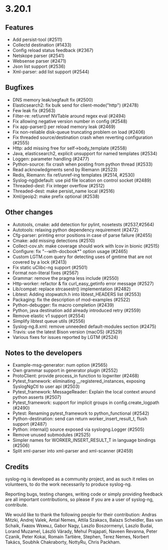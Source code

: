 3.20.1
======

## Features

 * Add persist-tool (#2511)
 * Collectd destination (#1433)
 * Config reload status feedback (#2367)
 * Netskope parser (#2541)
 * Websense parser (#2471)
 * Json list support (#2536)
 * Xml-parser: add list support (#2544)

## Bugfixes

 * DNS memory leak/segfault fix (#2500)
 * Elasticsearch2: fix bulk send for client-mode("http") (#2478)
 * Few leak fix (#2563)
 * Filter-re: ref/unref NVTable around regex eval (#2494)
 * Fix allowing negative version number in config (#2548)
 * Fix app-parser() per reload memory leak (#2469)
 * Fix non-reliable disk-queue truncating problem on load (#2406)
 * Fix threaded source/destination crash when reverting configuration (#2555)
 * Http: add missing free for self->body_template (#2558)
 * Java, elasticsearch2, explicit unsupport for named templates (#2534)
 * Loggen: parameter handling (#2477)
 * Python-source: fix crash when posting from python thread (#2533)
 * Read acknowledgments send by Riemann (#2523)
 * Redis, Riemann: fix ref/unref-ing templates (#2514, #2530)
 * Syslog-ng@default: use pid file location on control socket (#2489)
 * Threaded-dest: Fix integer overflow (#2512)
 * Threaded-dest: make persist_name local (#2516)
 * Xml/geoip2: make prefix optional (#2538)

## Other changes

 * Autotools, cmake: add detection for pylint, nosetests (#2537,#2564)
 * Autotools: relaxing python dependency requirement  (#2472)
 * Cfg-parser: printing error positions in case of parse failure (#2455)
 * Cmake: add missing detections (#2510)
 * Collect-cov.sh: make coverage should work with lcov in bionic (#2515)
 * Configure: fix "--with-docbook*" option usage (#2465)
 * Custom LGTM.com query for detecting uses of gmtime that are not covered by a lock (#2413)
 * Fix static uClibc-ng support (#2501)
 * Format non-literal fixes (#2567)
 * Grammar: remove the pragma less include (#2550)
 * Http-worker: refactor & fix curl_easy_getinfo error message (#2527)
 * Lib/compat: replace strcasestr() implementation (#2482)
 * Libtest: Adding stopwatch.h into libtest_HEADERS list (#2553)
 * Packaging: fix the description of mod-examples (#2522)
 * Python-debugger: fix macro completion (#2439)
 * Python, java destination add already introduced retry (#2559)
 * Remove elastic v1 support (#2554)
 * Simplify libtest queue utils (#2556)
 * Syslog-ng.8.xml: remove unneeded default-modules section (#2475)
 * Travis: use the latest Bison version (macOS) (#2529)
 * Various fixes for issues reported by LGTM (#2524)

## Notes to the developers

 * Example-msg-generator: num option (#2565)
 * Own grammar support in generator plugin (#2552)
 * ProtoClient: provide process_in function to logwriter (#2468)
 * Pytest_framework: eliminating __registered_instances, exposing SyslogNgCtl to user api (#2503)
 * Pytest_framework: MessageReader: Explain the local context around python asserts (#2507)
 * Pytest_framework: support for implicit groups in config.create_logpath (#2490)
 * Pytest: Renaming pytest_framework to python_functional (#2542)
 * Python-destination: send can return worker_insert_result_t, flush support (#2487)
 * Python: internal() source exposed via syslogng.Logger (#2505)
 * Remove unused submodules (#2525)
 * Simpler names for WORKER_INSERT_RESULT_T in language bindings (#2506)
 * Split xml-parser into xml-parser and xml-scanner (#2459)


## Credits

  syslog-ng is developed as a community project, and as such it relies
  on volunteers, to do the work necessarily to produce syslog-ng.

  Reporting bugs, testing changes, writing code or simply providing
  feedback are all important contributions, so please if you are a user
  of syslog-ng, contribute.

  We would like to thank the following people for their contribution:
  Andras Mitzki, Andrej Valek, Antal Nemes, Attila Szakacs, Balazs Scheidler,
  Bas van Schaik, Fᴀʙɪᴇɴ Wᴇʀɴʟɪ, Gabor Nagy, Laszlo Boszormenyi, Laszlo Budai,
  Lorand Muzamel, László Várady, Mehul Prajapati, Naveen Revanna, Peter Czanik,
  Peter Kokai, Romain Tartière, Stephen, Terez Nemes, Norbert Takács,
  Soubhik Chakraborty, NottyRu, Chris Packham.

